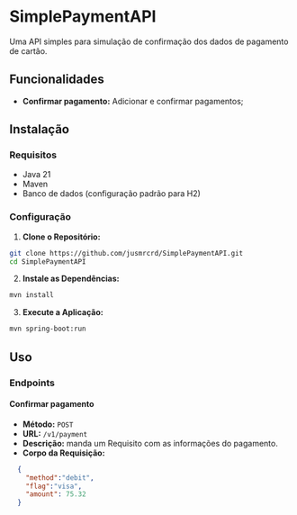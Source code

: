 # SimplePaymentAPI

Uma API simples para simulação de confirmação dos dados de pagamento de cartão.

## Funcionalidades

- **Confirmar pagamento:** Adicionar e confirmar pagamentos;

## Instalação

### Requisitos

- Java 21
- Maven
- Banco de dados (configuração padrão para H2)

### Configuração
1. **Clone o Repositório:**

```bash
git clone https://github.com/jusmrcrd/SimplePaymentAPI.git
cd SimplePaymentAPI
```
2. **Instale as Dependências:**

```bash
mvn install
```
3. **Execute a Aplicação:**

```bash
mvn spring-boot:run
```
## Uso

### Endpoints

#### Confirmar pagamento
- **Método:** `POST`
- **URL:** `/v1/payment`
- **Descrição:** manda um Requisito com as informações do pagamento.
- **Corpo da Requisição:**
```json 
  {
    "method":"debit",
    "flag":"visa", 
    "amount": 75.32
  }
   ```
